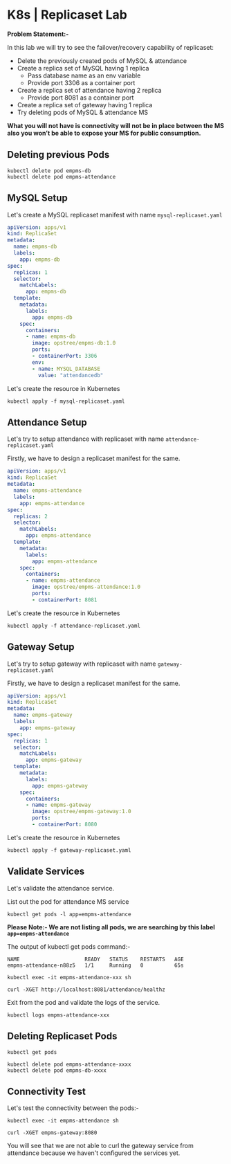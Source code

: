 # K8s | Replicaset Lab

**Problem Statement:-**

In this lab we will try to see the failover/recovery capability of replicaset:
- Delete the previously created pods of MySQL & attendance
- Create a replica set of MySQL having 1 replica
    - Pass database name as an env variable
    - Provide port 3306 as a container port
- Create a replica set of attendance having 2 replica
    - Provide port 8081 as a container port
- Create a replica set of gateway having 1 replica
- Try deleting pods of MySQL & attendance MS

**What you will not have is connectivity will not be in place between the MS also you won’t be able to expose your MS for public consumption.**

## Deleting previous Pods

```shell
kubectl delete pod empms-db
kubectl delete pod empms-attendance
```

## MySQL Setup

Let's create a MySQL replicaset manifest with name `mysql-replicaset.yaml`

```yaml
apiVersion: apps/v1
kind: ReplicaSet
metadata:
  name: empms-db
  labels:
    app: empms-db
spec:
  replicas: 1
  selector:
    matchLabels:
      app: empms-db
  template:
    metadata:
      labels:
        app: empms-db
    spec:
      containers:
      - name: empms-db
        image: opstree/empms-db:1.0
        ports:
        - containerPort: 3306
        env:
        - name: MYSQL_DATABASE
          value: "attendancedb"
```

Let's create the resource in Kubernetes

```shell
kubectl apply -f mysql-replicaset.yaml
```

## Attendance Setup

Let's try to setup attendance with replicaset with name `attendance-replicaset.yaml`

Firstly, we have to design a replicaset manifest for the same.

```yaml
apiVersion: apps/v1
kind: ReplicaSet
metadata:
  name: empms-attendance
  labels:
    app: empms-attendance
spec:
  replicas: 2
  selector:
    matchLabels:
      app: empms-attendance
  template:
    metadata:
      labels:
        app: empms-attendance
    spec:
      containers:
      - name: empms-attendance
        image: opstree/empms-attendance:1.0
        ports:
        - containerPort: 8081
```

Let's create the resource in Kubernetes

```shell
kubectl apply -f attendance-replicaset.yaml
```

## Gateway Setup

Let's try to setup gateway with replicaset with name `gateway-replicaset.yaml`

Firstly, we have to design a replicaset manifest for the same.

```yaml
apiVersion: apps/v1
kind: ReplicaSet
metadata:
  name: empms-gateway
  labels:
    app: empms-gateway
spec:
  replicas: 1
  selector:
    matchLabels:
      app: empms-gateway
  template:
    metadata:
      labels:
        app: empms-gateway
    spec:
      containers:
      - name: empms-gateway
        image: opstree/empms-gateway:1.0
        ports:
        - containerPort: 8080
```

Let's create the resource in Kubernetes

```shell
kubectl apply -f gateway-replicaset.yaml
```

## Validate Services

Let's validate the attendance service.

List out the pod for attendance MS service

```shell
kubectl get pods -l app=empms-attendance
```

**Please Note:- We are not listing all pods, we are searching by this label `app=empms-attendance`**

The output of kubectl get pods command:-

```shell
NAME                     READY   STATUS    RESTARTS   AGE
empms-attendance-n88z5   1/1     Running   0          65s
```

```shell
kubectl exec -it empms-attendance-xxx sh
```

```shell
curl -XGET http://localhost:8081/attendance/healthz
```

Exit from the pod and validate the logs of the service.

```shell
kubectl logs empms-attendance-xxx
```

## Deleting Replicaset Pods

```shell
kubectl get pods
```

```shell
kubectl delete pod empms-attendance-xxxx
kubectl delete pod empms-db-xxxx
```

## Connectivity Test

Let's test the connectivity between the pods:-

```shell
kubectl exec -it empms-attendance sh
```

```shell
curl -XGET empms-gateway:8080
```

You will see that we are not able to curl the gateway service from attendance because we haven't configured the services yet.
